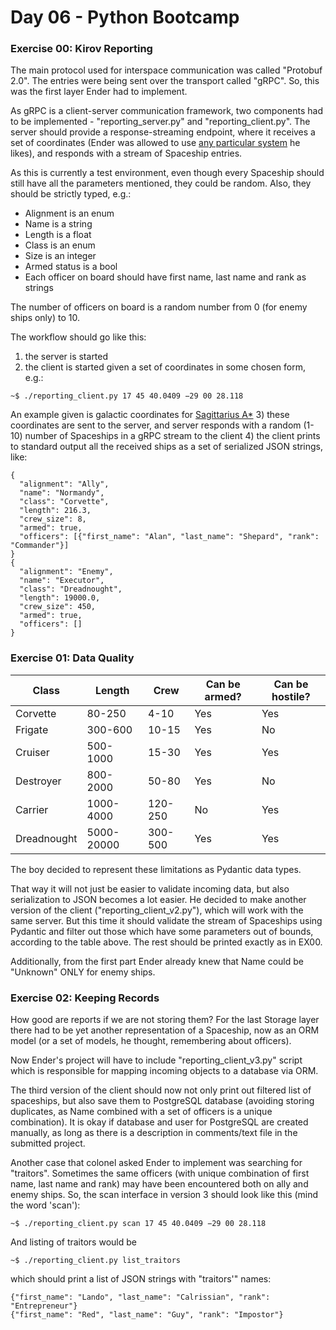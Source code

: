# Day 06 - Python Bootcamp

<h3 id="exercise-00-kirov-reporting">Exercise 00: Kirov Reporting</h3>

The main protocol used for interspace communication was called "Protobuf 2.0". The entries were
being sent over the transport called "gRPC". So, this was the first layer Ender had to implement.

As gRPC is a client-server communication framework, two components had to be implemented - 
"reporting_server.py" and "reporting_client.py". The server should provide a response-streaming
endpoint, where it receives a set of coordinates (Ender was allowed to use [any particular system](https://en.wikipedia.org/wiki/Astronomical_coordinate_systems)
he likes), and responds with a stream of Spaceship entries.

As this is currently a test environment, even though every Spaceship should still have all the 
parameters mentioned, they could be random. Also, they should be strictly typed, e.g.:
 
 - Alignment is an enum
 - Name is a string
 - Length is a float
 - Class is an enum
 - Size is an integer
 - Armed status is a bool
 - Each officer on board should have first name, last name and rank as strings

The number of officers on board is a random number from 0 (for enemy ships only) to 10.

The workflow should go like this:

1) the server is started
2) the client is started given a set of coordinates in some chosen form, e.g.:
    
`~$ ./reporting_client.py 17 45 40.0409 −29 00 28.118`

  An example given is galactic coordinates for [Sagittarius A\*](https://en.wikipedia.org/wiki/Sagittarius_A*)
3) these coordinates are sent to the server, and server responds with a random (1-10) number
  of Spaceships in a gRPC stream to the client
4) the client prints to standard output all the received ships as a set of serialized JSON
  strings, like:

  ```
  {
    "alignment": "Ally",
    "name": "Normandy",
    "class": "Corvette",
    "length": 216.3,
    "crew_size": 8,
    "armed": true,
    "officers": [{"first_name": "Alan", "last_name": "Shepard", "rank": "Commander"}]
  }
  {
    "alignment": "Enemy",
    "name": "Executor",
    "class": "Dreadnought",
    "length": 19000.0,
    "crew_size": 450,
    "armed": true,
    "officers": []
  }
  ```

<h3 id="exercise-01-data-quality">Exercise 01: Data Quality</h3>

| Class       | Length     | Crew    | Can be armed? | Can be hostile? |
|-------------|------------|---------|---------------|-----------------|
| Corvette    | 80-250     | 4-10    | Yes           | Yes             |
| Frigate     | 300-600    | 10-15   | Yes           | No              |
| Cruiser     | 500-1000   | 15-30   | Yes           | Yes             |
| Destroyer   | 800-2000   | 50-80   | Yes           | No              |
| Carrier     | 1000-4000  | 120-250 | No            | Yes             |
| Dreadnought | 5000-20000 | 300-500 | Yes           | Yes             |

The boy decided to represent these limitations as Pydantic data types.

That way it will not just be easier to validate incoming data, but also serialization to JSON
becomes a lot easier. He decided to make another version of the client ("reporting_client_v2.py"),
which will work with the same server. But this time it should validate the stream of Spaceships 
using Pydantic and filter out those which have some parameters out of bounds, according to the 
table above. The rest should be printed exactly as in EX00.

Additionally, from the first part Ender already knew that Name could be "Unknown" ONLY for enemy
ships.

<h3 id="exercise-02-keeping-records">Exercise 02: Keeping Records</h3>

How good are reports if we are not storing them? For the last Storage layer there had to be yet
another representation of a Spaceship, now as an ORM model (or a set of models, he thought, 
remembering about officers).

Now Ender's project will have to include "reporting_client_v3.py" script which is responsible
for mapping incoming objects to a database via ORM.

The third version of the client should now not only print out filtered list of spaceships, but also
save them to PostgreSQL database (avoiding storing duplicates, as Name combined with a set of
officers is a unique combination). It is okay if database and user for PostgreSQL are created
manually, as long as there is a description in comments/text file in the submitted project.

Another case that colonel asked Ender to implement was searching for "traitors". Sometimes the same
officers (with unique combination of first name, last name and rank) may have been encountered
both on ally and enemy ships. So, the scan interface in version 3 should look like this (mind the 
word 'scan'):

`~$ ./reporting_client.py scan 17 45 40.0409 −29 00 28.118`

And listing of traitors would be

`~$ ./reporting_client.py list_traitors`

which should print a list of JSON strings with "traitors'" names:

```
{"first_name": "Lando", "last_name": "Calrissian", "rank": "Entrepreneur"}
{"first_name": "Red", "last_name": "Guy", "rank": "Impostor"}
```